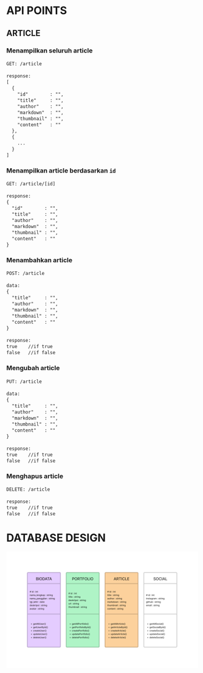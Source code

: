 # API POINTS



## ARTICLE
### Menampilkan seluruh article
```
GET: /article

response:
[
  {
    "id"        : "",
    "title"     : "",
    "author"    : "",
    "markdown"  : "",
    "thumbnail" : "",
    "content"   : ""
  },
  {
    ...
  }
]
```
### Menampilkan article berdasarkan ```id```
```
GET: /article/[id]

response:
{
  "id"        : "",
  "title"     : "",
  "author"    : "",
  "markdown"  : "",
  "thumbnail" : "",
  "content"   : ""
}
```
### Menambahkan article
```
POST: /article

data:
{
  "title"     : "",
  "author"    : "",
  "markdown"  : "",
  "thumbnail" : "",
  "content"   : ""
}

response:
true    //if true
false   //if false
```
### Mengubah article
```
PUT: /article

data:
{
  "title"     : "",
  "author"    : "",
  "markdown"  : "",
  "thumbnail" : "",
  "content"   : ""
}

response:
true    //if true
false   //if false
```
### Menghapus article
```
DELETE: /article

response:
true    //if true
false   //if false
```

# DATABASE DESIGN
![Design Database](https://raw.githubusercontent.com/firoos18/tekweb2022/main/assets/img/Database%20Design.png)
